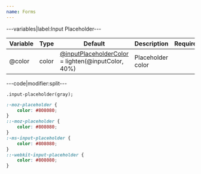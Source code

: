 ```yaml
---
name: Forms
---
```


---variables|label:Input Placeholder---

| Variable | Type | Default | Description | Required |
| -- | -- | -- | -- | -- |
| @color | color | [@inputPlaceholderColor](/style/variables#forms) = lighten(@inputColor, 40%) | Placeholder color ||

---code|modifier:split---

```less
.input-placeholder(gray);
```

```css
:-moz-placeholder {
	color: #808080;
}
::-moz-placeholder {
	color: #808080;
}
:-ms-input-placeholder {
	color: #808080;
}
::-webkit-input-placeholder {
	color: #808080;
}
```
